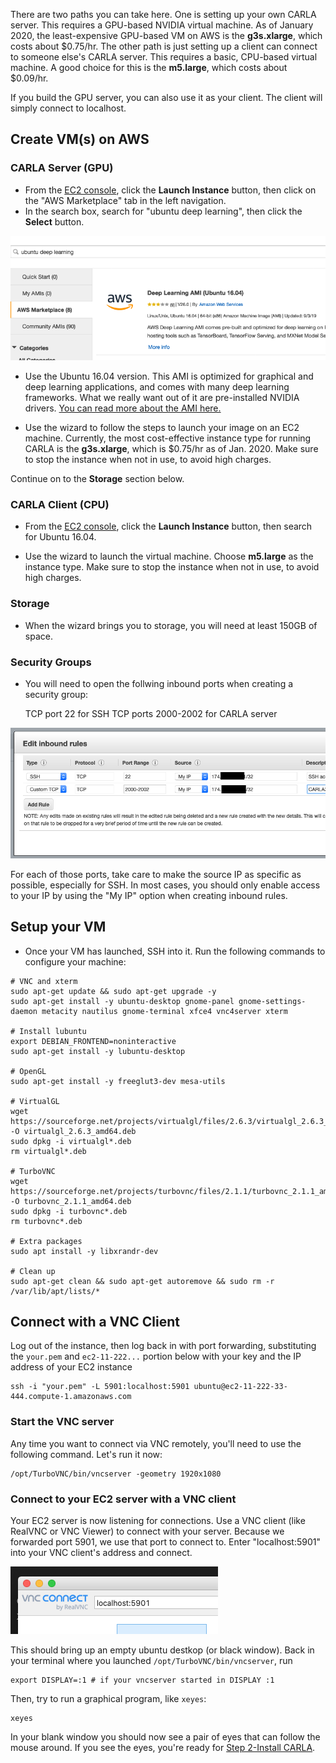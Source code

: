 There are two paths you can take here. One is setting up your own CARLA server. This requires a GPU-based NVIDIA virtual machine. As of January 2020, the least-expensive GPU-based VM on AWS is the __g3s.xlarge__, which costs about $0.75/hr. The other path is just setting up a client can connect to someone else's CARLA server. This requires a basic, CPU-based virtual machine. A good choice for this is the __m5.large__, which costs about $0.09/hr.

If you build the GPU server, you can also use it as your client. The client will simply connect to localhost.

## Create VM(s) on AWS

### CARLA Server (GPU)

* From the [EC2 console](https://console.aws.amazon.com/ec2/v2/), click the **Launch Instance** button, then click on the "AWS Marketplace" tab in the left navigation.
* In the search box, search for "ubuntu deep learning", then click the **Select** button.

![marketplace](img/ami-aws-marketplace.png)

* Use the Ubuntu 16.04 version. This AMI is optimized for graphical and deep learning applications, and comes with many deep learning frameworks. What we really want out of it are pre-installed NVIDIA drivers. [You can read more about the AMI here.](https://aws.amazon.com/marketplace/pp/B077GCH38C?ref=cns_srchrow) 

* Use the wizard to follow the steps to launch your image on an EC2 machine. Currently, the most cost-effective instance type for running CARLA is the __g3s.xlarge__, which is $0.75/hr as of Jan. 2020. Make sure to stop the instance when not in use, to avoid high charges. 

Continue on to the __Storage__ section below.

### CARLA Client (CPU)

* From the [EC2 console](https://console.aws.amazon.com/ec2/v2/), click the **Launch Instance** button, then search for Ubuntu 16.04.

* Use the wizard to launch the virtual machine. Choose __m5.large__ as the instance type. Make sure to stop the instance when not in use, to avoid high charges. 

### Storage 

* When the wizard brings you to storage, you will need at least 150GB of space.

### Security Groups

* You will need to open the follwing inbound ports when creating a security group:

    TCP port 22 for SSH
    TCP ports 2000-2002 for CARLA server

![security-group](img/sg.png)

For each of those ports, take care to make the source IP as specific as possible, especially for SSH. In most cases, you should only enable access to your IP by using the "My IP" option when creating inbound rules.

## Setup your VM

* Once your VM has launched, SSH into it. Run the following commands to configure your machine:

```
# VNC and xterm
sudo apt-get update && sudo apt-get upgrade -y
sudo apt-get install -y ubuntu-desktop gnome-panel gnome-settings-daemon metacity nautilus gnome-terminal xfce4 vnc4server xterm

# Install lubuntu
export DEBIAN_FRONTEND=noninteractive
sudo apt-get install -y lubuntu-desktop

# OpenGL
sudo apt-get install -y freeglut3-dev mesa-utils

# VirtualGL
wget https://sourceforge.net/projects/virtualgl/files/2.6.3/virtualgl_2.6.3_amd64.deb/download -O virtualgl_2.6.3_amd64.deb
sudo dpkg -i virtualgl*.deb
rm virtualgl*.deb

# TurboVNC
wget https://sourceforge.net/projects/turbovnc/files/2.1.1/turbovnc_2.1.1_amd64.deb/download -O turbovnc_2.1.1_amd64.deb 
sudo dpkg -i turbovnc*.deb
rm turbovnc*.deb

# Extra packages
sudo apt install -y libxrandr-dev

# Clean up
sudo apt-get clean && sudo apt-get autoremove && sudo rm -r /var/lib/apt/lists/*
```

## Connect with a VNC Client

Log out of the instance, then log back in with port forwarding, substituting the `your.pem` and `ec2-11-222...` portion below with your key and the IP address of your EC2 instance

    ssh -i "your.pem" -L 5901:localhost:5901 ubuntu@ec2-11-222-33-444.compute-1.amazonaws.com

### Start the VNC server

Any time you want to connect via VNC remotely, you'll need to use the following command. Let's run it now:

    /opt/TurboVNC/bin/vncserver -geometry 1920x1080

### Connect to your EC2 server with a VNC client

Your EC2 server is now listening for connections. Use a VNC client (like RealVNC or VNC Viewer) to connect with your server. Because we forwarded port 5901, we use that port to connect to. Enter "localhost:5901" into your VNC client's address and connect.

![VNC client address](img/vnc.png)

This should bring up an empty ubuntu destkop (or black window). Back in your terminal where you launched `/opt/TurboVNC/bin/vncserver`, run

    export DISPLAY=:1 # if your vncserver started in DISPLAY :1
    
Then, try to run a graphical program, like `xeyes`:

    xeyes
    
In your blank window you should now see a pair of eyes that can follow the mouse around. If you see the eyes, you're ready for [Step 2-Install CARLA](Step2-CARLA.md).

